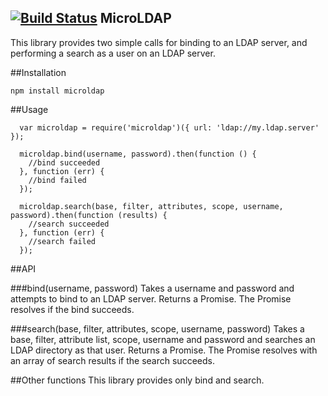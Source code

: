 [![Build Status](https://travis-ci.org/dave-irvine/microldap.svg?branch=master)](https://travis-ci.org/dave-irvine/microldap)
MicroLDAP
---------

This library provides two simple calls for binding to an LDAP server, and performing a search as a user on an LDAP server.

##Installation

```npm install microldap```

##Usage

```
  var microldap = require('microldap')({ url: 'ldap://my.ldap.server' });

  microldap.bind(username, password).then(function () {
    //bind succeeded
  }, function (err) {
    //bind failed
  });

  microldap.search(base, filter, attributes, scope, username, password).then(function (results) {
    //search succeeded
  }, function (err) {
    //search failed
  });
```

##API

###bind(username, password)
Takes a username and password and attempts to bind to an LDAP server. Returns a Promise.
The Promise resolves if the bind succeeds.

###search(base, filter, attributes, scope, username, password)
Takes a base, filter, attribute list, scope, username and password and searches an LDAP directory as that user. Returns a Promise.
The Promise resolves with an array of search results if the search succeeds.

##Other functions
This library provides only bind and search.
